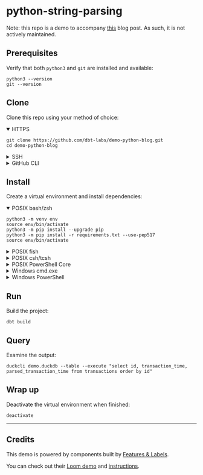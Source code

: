 # python-string-parsing

Note: this repo is a demo to accompany [this](https://docs.getdbt.com/blog/polyglot-dbt-python-dataframes-sql) blog post. As such, it is not actively maintained.

## Prerequisites

Verify that both `python3` and `git` are installed and available:
```shell
python3 --version
git --version
```

## Clone

Clone this repo using your method of choice:

<details open>
<summary>HTTPS</summary>

```shell
git clone https://github.com/dbt-labs/demo-python-blog.git
cd demo-python-blog
```

</details>

<details>
<summary>SSH</summary>

```shell
git clone git@github.com:dbt-labs/demo-python-blog.git
cd demo-python-blog
```

</details>

<details>
<summary>GitHub CLI</summary>

```shell
gh repo clone dbt-labs/demo-python-blog
cd demo-python-blog
```

</details>

## Install
Create a virtual environment and install dependencies:

<details open>
<summary>POSIX bash/zsh</summary>

```shell
python3 -m venv env
source env/bin/activate
python3 -m pip install --upgrade pip
python3 -m pip install -r requirements.txt --use-pep517
source env/bin/activate
```

</details>

<details>
<summary>POSIX fish</summary>

```shell
python3 -m venv env
source env/bin/activate.fish
python3 -m pip install --upgrade pip
python3 -m pip install -r requirements.txt --use-pep517
source env/bin/activate.fish
```
</details>

<details>
<summary>POSIX csh/tcsh</summary>

```shell
python3 -m venv env
source env/bin/activate.csh
python3 -m pip install --upgrade pip
python3 -m pip install -r requirements.txt --use-pep517
source env/bin/activate.csh
```
</details>

<details>
<summary>POSIX PowerShell Core</summary>

```shell
python3 -m venv env
env/bin/Activate.ps1
python3 -m pip install --upgrade pip
python3 -m pip install -r requirements.txt --use-pep517
env/bin/Activate.ps1
```
</details>

<details>
<summary>Windows cmd.exe</summary>

```shell
python -m venv env
env\Scripts\activate.bat
python -m pip install --upgrade pip
python -m pip install -r requirements.txt --use-pep517
env\Scripts\activate.bat
```
</details>

<details>
<summary>Windows PowerShell</summary>

```shell
python -m venv env
env\Scripts\Activate.ps1
python -m pip install --upgrade pip
python -m pip install -r requirements.txt --use-pep517
env\Scripts\Activate.ps1
```
</details>


## Run
Build the project:
```shell
dbt build
```

## Query

Examine the output:
```
duckcli demo.duckdb --table --execute "select id, transaction_time, parsed_transaction_time from transactions order by id"
```

## Wrap up
Deactivate the virtual environment when finished:

```shell
deactivate
```

---

## Credits
This demo is powered by components built by [Features & Labels](https://github.com/fal-ai/fal#fal-do-more-with-dbt).

You can check out their [Loom demo](https://www.loom.com/share/26c9da8814d4435cb763cfb4eb3ab5dc) and [instructions](https://featuresandlabels.notion.site/Public-Set-up-dbt-fal-Act-1-568b7b0692514f52be161e1129d7dcc8).
